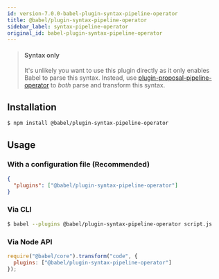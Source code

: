 ```yaml
---
id: version-7.0.0-babel-plugin-syntax-pipeline-operator
title: @babel/plugin-syntax-pipeline-operator
sidebar_label: syntax-pipeline-operator
original_id: babel-plugin-syntax-pipeline-operator
---
```


> #### Syntax only
>
> It's unlikely you want to use this plugin directly as it only enables Babel to parse this syntax. Instead, use [plugin-proposal-pipeline-operator](plugin-proposal-pipeline-operator.md) to _both_ parse and transform this syntax.

## Installation

```sh
$ npm install @babel/plugin-syntax-pipeline-operator
```

## Usage

### With a configuration file (Recommended)

```json
{
  "plugins": ["@babel/plugin-syntax-pipeline-operator"]
}
```

### Via CLI

```sh
$ babel --plugins @babel/plugin-syntax-pipeline-operator script.js
```

### Via Node API

```javascript
require("@babel/core").transform("code", {
  plugins: ["@babel/plugin-syntax-pipeline-operator"]
});
```

